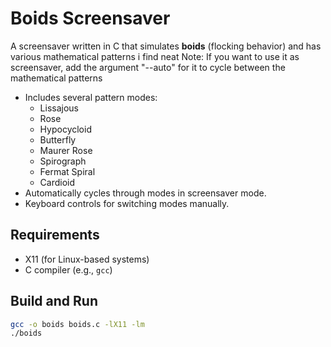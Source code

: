 # Boids Screensaver

A screensaver written in C that simulates **boids** (flocking behavior) and has various mathematical patterns i find neat
Note: If you want to use it as screensaver, add the argument "--auto" for it to cycle between the mathematical patterns

- Includes several pattern modes:
  - Lissajous
  - Rose
  - Hypocycloid
  - Butterfly
  - Maurer Rose
  - Spirograph
  - Fermat Spiral
  - Cardioid
- Automatically cycles through modes in screensaver mode.
- Keyboard controls for switching modes manually.

## Requirements

- X11 (for Linux-based systems)
- C compiler (e.g., `gcc`)

## Build and Run

```sh
gcc -o boids boids.c -lX11 -lm
./boids
